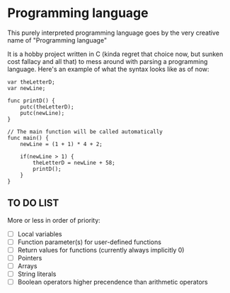 # Programming language
This purely interpreted programming language goes by the very creative name of "Programming language"

It is a hobby project written in C (kinda regret that choice now, but sunken cost fallacy and all that) to mess around with parsing a programming language. Here's an example of what the syntax looks like as of now:

```
var theLetterD;
var newLine;

func printD() {
	putc(theLetterD);
	putc(newLine);
}

// The main function will be called automatically
func main() {
	newLine = (1 + 1) * 4 + 2;

	if(newLine > 1) {
		theLetterD = newLine + 58;
		printD();
	}
}
```

## TO DO LIST
More or less in order of priority:
- [ ] Local variables
- [ ] Function parameter(s) for user-defined functions
- [ ] Return values for functions (currently always implicitly 0)
- [ ] Pointers
- [ ] Arrays
- [ ] String literals
- [ ] Boolean operators higher precendence than arithmetic operators
